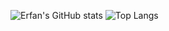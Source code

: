![Erfan's GitHub stats](https://github-readme-stats.vercel.app/api?username=ERFANFATHI-E&show_icons=true&theme=white)
![Top Langs](https://github-readme-stats.vercel.app/api/top-langs/?username=ERFANFATHI-E&theme=white&layout=compact&hide_title=true&exclude_repo=Jupiter-OS&hide=Assembly)
